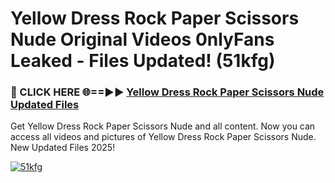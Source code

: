 # Yellow Dress Rock Paper Scissors Nude Original Videos 0nlyFans Leaked - Files Updated! (51kfg)

<h3>🔴 CLICK HERE 🌐==►► <a href="https://tinyurl.com/yc6ubb5a" rel="nofollow">Yellow Dress Rock Paper Scissors Nude Updated Files</a></h3>

Get Yellow Dress Rock Paper Scissors Nude and all content. Now you can access all videos and pictures of Yellow Dress Rock Paper Scissors Nude. New Updated Files 2025!

[![51kfg](https://i.imgur.com/7eu0CRL.gif)](https://tinyurl.com/yc6ubb5a)
